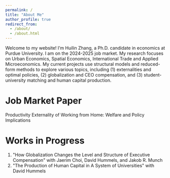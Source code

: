 ```yaml
---
permalink: /
title: "About Me"
author_profile: true
redirect_from: 
  - /about/
  - /about.html
---
```


Welcome to my website! I’m Huilin Zhang, a Ph.D. candidate in economics at Purdue University. I am on the 2024-2025 job market. My research focuses on Urban Economics, Spatial Economics, International Trade and Applied Microeconomics. My current projects use structural models and reduced-form methods to explore various topics, including (1) externalities and optimal policies, (2) globalization and CEO compensation, and (3) student-university matching and human capital production.

Job Market Paper
======
Productivity Externality of Working from Home: Welfare and Policy Implications



Works in Progress
======
1. "How Globalization Changes the Level and Structure of Executive Compensation" with Jaerim Choi, David Hummels, and Jakob R. Munch
2. "The Production of Human Capital in A System of Universities" with David Hummels
